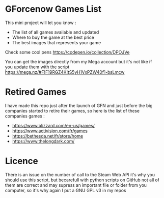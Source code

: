 # GForcenow Games List

This mini project will let you know :

* The list of all games available and updated
* Where to buy the game at the best price
* The best images that represents your game

Check some cool pens https://codepen.io/collection/DPOJVe

You can get the images directly from my Mega account but it's not like if you update them with the script https://mega.nz/#F!F19RGZ4K!tS5yH1VxPZW40f1-bsLmcw

# Retired Games

I have made this repo just after the launch of GFN and just before the big companies started to retire their games, so here is the list of these companies games :

- https://www.blizzard.com/en-us/games/
- https://www.activision.com/fr/games
- https://bethesda.net/fr/store/home
- https://www.thelongdark.com/

# Licence

There is an issue on the number of call to the Steam Web API it's why you should use this script, but becarefull with python scripts on GitHub not all of them are correct and may supress an important file or folder from you computer, so it's why again I put a GNU GPL v3 in my repos

